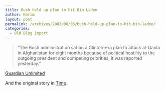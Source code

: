 ```yaml
---
title: Bush held up plan to hit Bin Laden
author: Kerim
layout: post
permalink: /archives/2002/08/05/bush-held-up-plan-to-hit-bin-laden/
categories:
  - Old Blog Import
---
```


>   &#8220;The Bush administration sat on a Clinton-era plan to attack al-Qaida in Afghanistan for eight months because of political hostility to the outgoing president and competing priorities, it was reported yesterday.&#8221;


<a href="http://www.guardian.co.uk/international/story/0,3604,769362,00.html" onclick="_gaq.push(['_trackEvent', 'outbound-article', 'http://www.guardian.co.uk/international/story/0,3604,769362,00.html', 'Guardian Unlimited']);" >Guardian Unlimited</a>

And the original story in <a href="http://www.time.com/time/covers/1101020812/story.html" onclick="_gaq.push(['_trackEvent', 'outbound-article', 'http://www.time.com/time/covers/1101020812/story.html', 'Time']);" >Time</a>.

